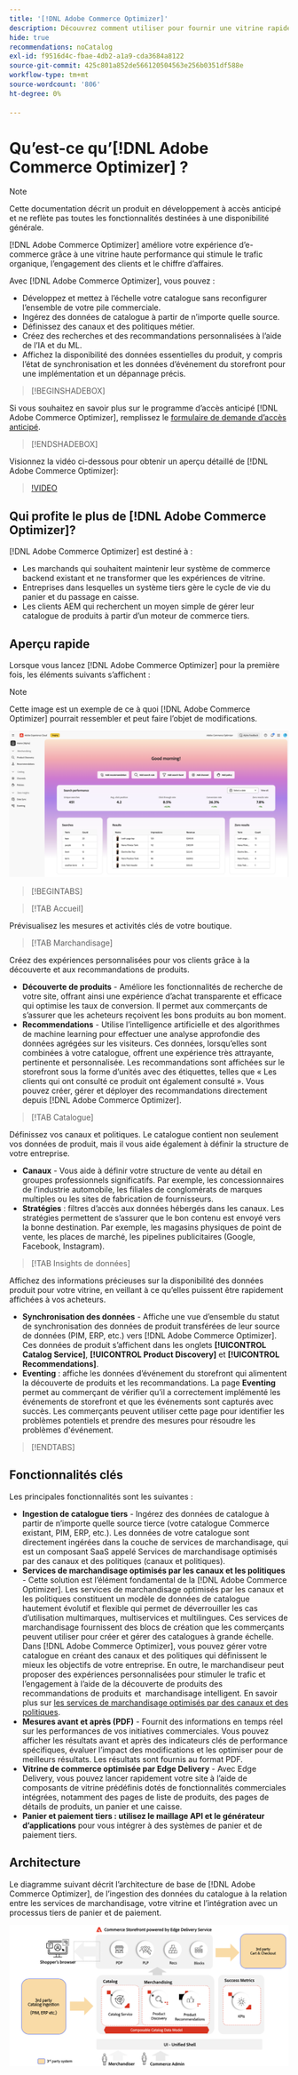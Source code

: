 ```yaml
---
title: '[!DNL Adobe Commerce Optimizer]'
description: Découvrez comment utiliser pour fournir une vitrine rapide et performante avec un catalogue évolutif qui vous permet d’optimiser votre serveur principal d’eCommerce existant  [!DNL Adobe Commerce Optimizer]  augmentant le trafic et en générant davantage d’engagement et de conversion.
hide: true
recommendations: noCatalog
exl-id: f9516d4c-fbae-4db2-a1a9-cda3684a8122
source-git-commit: 425c801a852de566120504563e256b0351df588e
workflow-type: tm+mt
source-wordcount: '806'
ht-degree: 0%

---
```


# Qu’est-ce qu’[!DNL Adobe Commerce Optimizer] ?

>[!NOTE]
>
>Cette documentation décrit un produit en développement à accès anticipé et ne reflète pas toutes les fonctionnalités destinées à une disponibilité générale.

[!DNL Adobe Commerce Optimizer] améliore votre expérience d’e-commerce grâce à une vitrine haute performance qui stimule le trafic organique, l’engagement des clients et le chiffre d’affaires.

Avec [!DNL Adobe Commerce Optimizer], vous pouvez :

- Développez et mettez à l’échelle votre catalogue sans reconfigurer l’ensemble de votre pile commerciale.
- Ingérez des données de catalogue à partir de n’importe quelle source.
- Définissez des canaux et des politiques métier.
- Créez des recherches et des recommandations personnalisées à l’aide de l’IA et du ML.
- Affichez la disponibilité des données essentielles du produit, y compris l’état de synchronisation et les données d’événement du storefront pour une implémentation et un dépannage précis.

>[!BEGINSHADEBOX]

Si vous souhaitez en savoir plus sur le programme d’accès anticipé [!DNL Adobe Commerce Optimizer], remplissez le [formulaire de demande d’accès anticipé](https://forms.office.com/Pages/ResponsePage.aspx?id=Wht7-jR7h0OUrtLBeN7O4WOxhjY2doZPikS2hIbfmL5UMlhTMTYzVDhPQVFNTUFYUjJHNlRKTE5TWS4u).

>[!ENDSHADEBOX]

Visionnez la vidéo ci-dessous pour obtenir un aperçu détaillé de [!DNL Adobe Commerce Optimizer]:

>[!VIDEO](https://video.tv.adobe.com/v/3450465?captions=fre_fr)

## Qui profite le plus de [!DNL Adobe Commerce Optimizer]?

[!DNL Adobe Commerce Optimizer] est destiné à :

- Les marchands qui souhaitent maintenir leur système de commerce backend existant et ne transformer que les expériences de vitrine.
- Entreprises dans lesquelles un système tiers gère le cycle de vie du panier et du passage en caisse.
- Les clients AEM qui recherchent un moyen simple de gérer leur catalogue de produits à partir d’un moteur de commerce tiers.

## Aperçu rapide

Lorsque vous lancez [!DNL Adobe Commerce Optimizer] pour la première fois, les éléments suivants s’affichent :

>[!NOTE]
>
>Cette image est un exemple de ce à quoi [!DNL Adobe Commerce Optimizer] pourrait ressembler et peut faire l’objet de modifications.

![[!DNL Adobe Commerce Optimizer] UI](./assets/user-interface.png)

>[!BEGINTABS]

>[!TAB Accueil]

Prévisualisez les mesures et activités clés de votre boutique.

>[!TAB Marchandisage]

Créez des expériences personnalisées pour vos clients grâce à la découverte et aux recommandations de produits.

- **Découverte de produits** - Améliore les fonctionnalités de recherche de votre site, offrant ainsi une expérience d’achat transparente et efficace qui optimise les taux de conversion. Il permet aux commerçants de s’assurer que les acheteurs reçoivent les bons produits au bon moment.
- **Recommendations** - Utilise l’intelligence artificielle et des algorithmes de machine learning pour effectuer une analyse approfondie des données agrégées sur les visiteurs. Ces données, lorsqu’elles sont combinées à votre catalogue, offrent une expérience très attrayante, pertinente et personnalisée. Les recommandations sont affichées sur le storefront sous la forme d’unités avec des étiquettes, telles que « Les clients qui ont consulté ce produit ont également consulté ». Vous pouvez créer, gérer et déployer des recommandations directement depuis [!DNL Adobe Commerce Optimizer].

>[!TAB Catalogue]

Définissez vos canaux et politiques. Le catalogue contient non seulement vos données de produit, mais il vous aide également à définir la structure de votre entreprise.

- **Canaux** - Vous aide à définir votre structure de vente au détail en groupes professionnels significatifs. Par exemple, les concessionnaires de l’industrie automobile, les filiales de conglomérats de marques multiples ou les sites de fabrication de fournisseurs.
- **Stratégies** : filtres d’accès aux données hébergés dans les canaux. Les stratégies permettent de s’assurer que le bon contenu est envoyé vers la bonne destination. Par exemple, les magasins physiques de point de vente, les places de marché, les pipelines publicitaires (Google, Facebook, Instagram).

>[!TAB Insights de données]

Affichez des informations précieuses sur la disponibilité des données produit pour votre vitrine, en veillant à ce qu’elles puissent être rapidement affichées à vos acheteurs.

- **Synchronisation des données** - Affiche une vue d’ensemble du statut de synchronisation des données de produit transférées de leur source de données (PIM, ERP, etc.) vers [!DNL Adobe Commerce Optimizer]. Ces données de produit s’affichent dans les onglets **[!UICONTROL Catalog Service]**, **[!UICONTROL Product Discovery]** et **[!UICONTROL Recommendations]**.
- **Eventing** : affiche les données d’événement du storefront qui alimentent la découverte de produits et les recommandations. La page **Eventing** permet au commerçant de vérifier qu’il a correctement implémenté les événements de storefront et que les événements sont capturés avec succès. Les commerçants peuvent utiliser cette page pour identifier les problèmes potentiels et prendre des mesures pour résoudre les problèmes d&#39;événement.

>[!ENDTABS]

## Fonctionnalités clés

Les principales fonctionnalités sont les suivantes :

- **Ingestion de catalogue tiers** - Ingérez des données de catalogue à partir de n’importe quelle source tierce (votre catalogue Commerce existant, PIM, ERP, etc.). Les données de votre catalogue sont directement ingérées dans la couche de services de marchandisage, qui est un composant SaaS appelé Services de marchandisage optimisés par des canaux et des politiques (canaux et politiques).
- **Services de marchandisage optimisés par les canaux et les politiques** - Cette solution est l’élément fondamental de la [!DNL Adobe Commerce Optimizer]. Les services de marchandisage optimisés par les canaux et les politiques constituent un modèle de données de catalogue hautement évolutif et flexible qui permet de déverrouiller les cas d’utilisation multimarques, multiservices et multilingues. Ces services de marchandisage fournissent des blocs de création que les commerçants peuvent utiliser pour créer et gérer des catalogues à grande échelle. Dans [!DNL Adobe Commerce Optimizer], vous pouvez gérer votre catalogue en créant des canaux et des politiques qui définissent le mieux les objectifs de votre entreprise. En outre, le marchandiseur peut proposer des expériences personnalisées pour stimuler le trafic et l’engagement à l’aide de la découverte de produits&#x200B; des recommandations de produits et &#x200B; marchandisage intelligent. En savoir plus sur [les services de marchandisage optimisés par des canaux et des politiques](./merchandising/overview.md).
- **Mesures avant et après (PDF)** - Fournit des informations en temps réel sur les performances de vos initiatives commerciales. Vous pouvez afficher les résultats avant et après des indicateurs clés de performance spécifiques, évaluer l’impact des modifications et les optimiser pour de meilleurs résultats. Les résultats sont fournis au format PDF.
- **Vitrine de commerce optimisée par Edge Delivery** - Avec Edge Delivery, vous pouvez lancer rapidement votre site à l’aide de composants de vitrine prédéfinis dotés de fonctionnalités commerciales intégrées, notamment des pages de liste de produits, des pages de détails de produits, un panier et une caisse.
- **Panier et paiement tiers : utilisez le maillage API et le générateur d’applications** pour vous intégrer à des systèmes de panier et de paiement tiers.

## Architecture

Le diagramme suivant décrit l’architecture de base de [!DNL Adobe Commerce Optimizer], de l’ingestion des données du catalogue à la relation entre les services de marchandisage, votre vitrine et l’intégration avec un processus tiers de panier et de paiement.

![[!DNL Adobe Commerce Optimizer] Architecture ](./assets/architecture.png)
